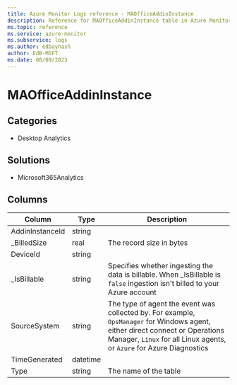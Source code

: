 ```yaml
---
title: Azure Monitor Logs reference - MAOfficeAddinInstance
description: Reference for MAOfficeAddinInstance table in Azure Monitor Logs.
ms.topic: reference
ms.service: azure-monitor
ms.subservice: logs
ms.author: edbaynash
author: EdB-MSFT
ms.date: 08/09/2023
---
```


# MAOfficeAddinInstance



## Categories

- Desktop Analytics
## Solutions

- Microsoft365Analytics




## Columns

| Column | Type | Description |
|---|---|---|
| AddinInstanceId | string |   |
| _BilledSize | real | The record size in bytes |
| DeviceId | string |   |
| _IsBillable | string | Specifies whether ingesting the data is billable. When _IsBillable is `false` ingestion isn't billed to your Azure account |
| SourceSystem | string | The type of agent the event was collected by. For example, `OpsManager` for Windows agent, either direct connect or Operations Manager, `Linux` for all Linux agents, or `Azure` for Azure Diagnostics |
| TimeGenerated | datetime |   |
| Type | string | The name of the table |
